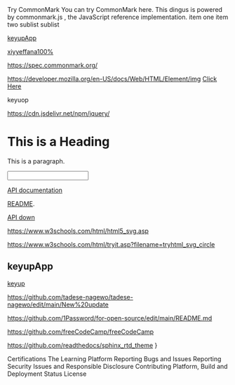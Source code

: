
<?xml version="1.0" encoding="UTF-8"?>
<!DOCTYPE document SYSTEM "CommonMark.dtd">
<document xmlns="http://commonmark.org/xml/1.0">
  <heading level="2">
    <text>Try CommonMark</text>
  </heading>
  <paragraph>
    <text>You can try CommonMark here.  This dingus is powered by</text>
    <softbreak />
    <link destination="https://github.com/commonmark/commonmark.js" title="">
      <text>commonmark.js</text>
    </link>
    <text>, the</text>
    <softbreak />
    <text>JavaScript reference implementation.</text>
  </paragraph>
  <list type="ordered" start="1" tight="true" delimiter="period">
    <item>
      <paragraph>
        <text>item one</text>
      </paragraph>
    </item>
    <item>
      <paragraph>
        <text>item two</text>
      </paragraph>
      <list type="bullet" tight="true">
        <item>
          <paragraph>
            <text>sublist</text>
          </paragraph>
        </item>
        <item>
          <paragraph>
            <text>sublist</text>
          </paragraph>
        </item>
      </list>
    </item>
  </list>
</document>


[keyupApp](https://spec.commonmark.org/dingus/?text=%5BKeyupApp%5D(%2Furi%20%22title%22))

[xiyyeffana100%](https://spec.commonmark.org/dingus/?text=%3CDOCKTYPE%20html%3E%0A%3Chtml%3E%0A%3Cbody%3E%0A%3Ch1%3Ebifa%20isa%3Ch1%3E%0A%3C%2Fbody%3E%0A%3C%2Fhtml%3E%0A%0A&smart=1)

https://spec.commonmark.org/
  
https://developer.mozilla.org/en-US/docs/Web/HTML/Element/img
<a href="https://github.com/KeyupApp">Click Here</a>


</body>
</html>


keyuop

https://cdn.jsdelivr.net/npm/jquery/
<!DOCTYPE html>
<html>
<body>

<h1>This is a Heading</h1>
<p>This is a paragraph.</p>
<input type="text">
</body>
</html>



[API documentation](https://markdown-it.github.io/markdown-it/)


         

[README](https://github.com/markdown-it/markdown-it#markdown-it). 

[API down](https://markdown-it.github.io/markdown-it/)

https://www.w3schools.com/html/html5_svg.asp

https://www.w3schools.com/html/tryit.asp?filename=tryhtml_svg_circle

## keyupApp

[keyup](https://github.com/KeyupApp/Odaa/edit/main/Odaa%20branch)

https://github.com/tadese-nagewo/tadese-nagewo/edit/main/New%20update

https://github.com/1Password/for-open-source/edit/main/README.md

https://github.com/freeCodeCamp/freeCodeCamp

https://github.com/readthedocs/sphinx_rtd_theme
}

Certifications
The Learning Platform
Reporting Bugs and Issues
Reporting Security Issues and Responsible Disclosure
Contributing
Platform, Build and Deployment Status
License
